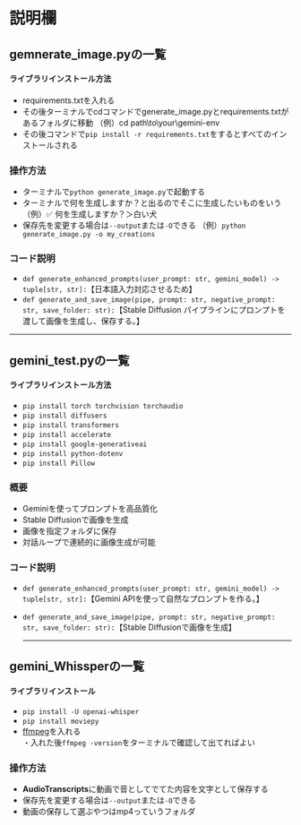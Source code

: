 # 説明欄

## gemnerate_image.pyの一覧

#### ライブラリインストール方法
- requirements.txtを入れる
- その後ターミナルでcdコマンドでgenerate_image.pyとrequirements.txtがあるフォルダに移動
  （例）cd path\to\your\gemini-env
- その後コマンドで```pip install -r requirements.txt```をするとすべてのインストールされる

### 操作方法

- ターミナルで```python generate_image.py```で起動する
- ターミナルで何を生成しますか？と出るのでそこに生成したいものをいう
（例）✅ 何を生成しますか？＞白い犬
- 保存先を変更する場合は```--output```または```-O```できる
  （例）```python generate_image.py -o my_creations```
  
### コード説明
- ```def generate_enhanced_prompts(user_prompt: str, gemini_model) -> tuple[str, str]:```【日本語入力対応させるため】
- ```def generate_and_save_image(pipe, prompt: str, negative_prompt: str, save_folder: str):```【Stable Diffusion パイプラインにプロンプトを渡して画像を生成し、保存する。】

------------------------------------------------------------------

## gemini_test.pyの一覧

#### ライブラリインストール方法

- ```pip install torch torchvision torchaudio```
- ```pip install diffusers```
- ```pip install transformers```
- ```pip install accelerate```
- ```pip install google-generativeai```
- ```pip install python-dotenv ```
- ```pip install Pillow```

### 概要
- Geminiを使ってプロンプトを高品質化
- Stable Diffusionで画像を生成
- 画像を指定フォルダに保存
- 対話ループで連続的に画像生成が可能

### コード説明

- ```def generate_enhanced_prompts(user_prompt: str, gemini_model) -> tuple[str, str]:```【Gemini APIを使って自然なプロンプトを作る。】
- ```def generate_and_save_image(pipe, prompt: str, negative_prompt: str, save_folder: str):```【Stable Diffusionで画像を生成】

  -------------------------------------------------------------------------

## gemini_Whissperの一覧

#### ライブラリインストール
- ```pip install -U openai-whisper```
- ```pip install moviepy```
- [ffmpeg](https://ffmpeg.org/download.html)を入れる</br>
  ・入れた後```ffmpeg -version```をターミナルで確認して出てればよい

### 操作方法
- **AudioTranscripts**に動画で音としてでてた内容を文字として保存する
- 保存先を変更する場合は```--output```または```-O```できる
- 動画の保存して選ぶやつはmp4っていうフォルダ

